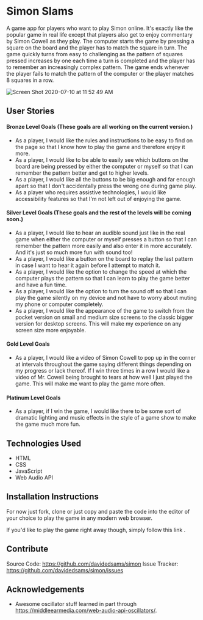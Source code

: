 # Simon Slams

A game app for players who want to play Simon online. It's exactly like the popular game in real life except that players also get to enjoy commentary by Simon Cowell as they play. The computer starts the game by pressing a square on the board and the player has to match the square in turn. The game quickly turns from easy to challenging as the pattern of squares pressed increases by one each time a turn is completed and the player has to remember an increasingly complex pattern. The game ends whenever the player fails to match the pattern of the computer or the player matches 8 squares in a row.

![Screen Shot 2020-07-10 at 11 52 49 AM](https://user-images.githubusercontent.com/33344527/87173520-e83d2300-c2a3-11ea-9b03-e7818da4d624.png)

## User Stories

#### Bronze Level Goals (These goals are all working on the current version.)

- As a player, I would like the rules and instructions to be easy to find on the page so that I know how to play the game and therefore enjoy it more.
- As a player, I would like to be able to easily see which buttons on the board are being pressed by either the computer or myself so that I can remember the pattern better and get to higher levels.
- As a player, I would like all the buttons to be big enough and far enough apart so that I don't accidentally press the wrong one during game play.
- As a player who requires assistive technologies, I would like accessibility features so that I'm not left out of enjoying the game.

#### Silver Level Goals (These goals and the rest of the levels will be coming soon.)

- As a player, I would like to hear an audible sound just like in the real game when either the computer or myself presses a button so that I can remember the pattern more easily and also enter it in more accurately. And it's just so much more fun with sound too!
- As a player, I would like a button on the board to replay the last pattern in case I want to hear it again before I attempt to match it.
- As a player, I would like the option to change the speed at which the computer plays the pattern so that I can learn to play the game better and have a fun time.
- As a player, I would like the option to turn the sound off so that I can play the game silently on my device and not have to worry about muting my phone or computer completely.
- As a player, I would like the appearance of the game to switch from the pocket version on small and medium size screens to the classic bigger version for desktop screens. This will make my experience on any screen size more enjoyable.

#### Gold Level Goals

- As a player, I would like a video of Simon Cowell to pop up in the corner at intervals throughout the game saying different things depending on my progress or lack thereof. If I win three times in a row I would like a video of Mr. Cowell being brought to tears at how well I just played the game. This will make me want to play the game more often.

#### Platinum Level Goals

- As a player, if I win the game, I would like there to be some sort of dramatic lighting and music effects in the style of a game show to make the game much more fun.

## Technologies Used

- HTML
- CSS
- JavaScript
- Web Audio API

## Installation Instructions

For now just fork, clone or just copy and paste the code into the editor of your choice to play the game in any modern web browser.

If you'd like to play the game right away though, simply follow this link .

## Contribute

Source Code: https://github.com/davidedsams/simon
Issue Tracker: https://github.com/davidedsams/simon/issues


## Acknowledgements

- Awesome oscillator stuff learned in part through https://middleearmedia.com/web-audio-api-oscillators/.